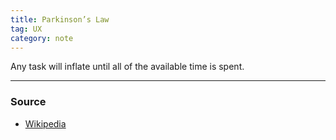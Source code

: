```yaml
---
title: Parkinson’s Law
tag: UX
category: note
---
```


Any task will inflate until all of the available time is spent.

--- 
### Source
- [Wikipedia](https://en.wikipedia.org/wiki/Parkinson%27s_law)
